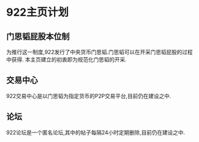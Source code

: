 922主页计划
==========
门思韬屁股本位制
----------------
为推行这一制度,922发行了中央货币门思韬.门思韬可以在开采门思韬屁股的过程中获得.
本主页建立的初衷即为规范化门思韬的开采.


交易中心
--------
922交易中心是以门思韬为指定货币的P2P交易平台,目前仍在建设之中.

论坛
----
922论坛是一个匿名论坛,其中的帖子每隔24小时定期删除,目前仍在建设之中.
